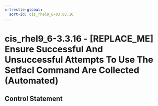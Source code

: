 ```yaml
---
x-trestle-global:
  sort-id: cis_rhel9_6-03.03.16
---
```


# cis_rhel9_6-3.3.16 - \[REPLACE_ME\] Ensure Successful And Unsuccessful Attempts To Use The Setfacl Command Are Collected (Automated)

## Control Statement
